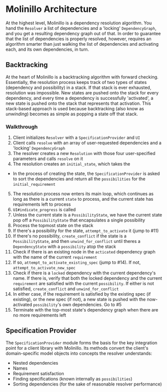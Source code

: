 # Molinillo Architecture

At the highest level, Molinillo is a dependency resolution algorithm.
You hand the `Resolver` a list of dependencies and a 'locking' `DependencyGraph`, and you get a resulting dependency graph out of that.
In order to guarantee that the list of dependencies is properly resolved, however, requires an algorithm smarter than just walking the list of dependencies and activating each, and its own dependencies, in turn.

## Backtracking

At the heart of Molinillo is a backtracking algorithm with forward checking.
Essentially, the resolution process keeps track of two types of states (dependency and possibility) in a stack.
If that stack is ever exhausted, resolution was impossible.
New states are pushed onto the stack for every dependency, and every time a dependency is successfully 'activated', a new state is pushed onto the stack that represents that activation.
This stack-based approach is used because backtracking (also know as *unwinding*) becomes as simple as popping a state off that stack.

### Walkthrough

1. Client initializes `Resolver` with a `SpecificationProvider` and `UI`
2. Client calls `resolve` with an array of user-requested dependencies and a 'locking' `DependencyGraph`
3. The resolver creates a new `Resolution` with those four user-specified parameters and calls `resolve` on it
4. The resolution creates an `initial_state`, which takes the
  - In the process of creating the state, the `SpecificationProvider` is asked to sort the dependencies and return all the `possibilities` for the `initial_requirement`
5. The resolution process now enters its main loop, which continues as long as there is a current `state` to process, and the current state has requirements left to process
6. `UI#indicate_progress` is called
7. Unless the current state is a `PossibilityState`, we have the current state pop off a `PossibilityState` that encapsulates a single possibility
8. Process the topmost state on the stack
9. If there's a possibility for the state, `attempt_to_activate` it (jump to #11)
10. If there's no possibility, `create_conflict` if the state is a `PossibilityState`, and then `unwind_for_conflict` until theres a `DependencyState` with a `possibility` atop the stack
11. Check if there is an existing node in the `acticated` dependency graph with the name of the current `requirement`
12. If so, `attempt_to_activate_existing_spec` (jump to #14). If not, `attempt_to_activate_new_spec`
13. Check if there is a `locked` dependency with the current dependency's name. If there is, verify that both the locked dependency and the current `requirement` are satisfied with the current `possibility`. If either is not satisfied, `create_conflict` and `unwind_for_conflict`
14. In either case, if the requirement is satisfied by the existing spec (if existing), or the new spec (if not), a new state is pushed with the now-activated `possibility`'s own dependencies. Go to #5
15. Terminate with the top-most state's dependency graph when there are no more requirements left

## Specification Provider

The `SpecificationProvider` module forms the basis for the key integration point for a client library with Molinillo.
Its methods convert the client's domain-specific model objects into concepts the resolver understands:

- Nested dependencies
- Names
- Requirement satisfaction
- Finding specifications (known internally as `possibilities`)
- Sorting dependencies (for the sake of reasonable resolver performance)
